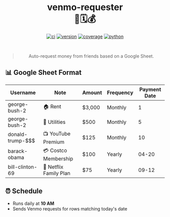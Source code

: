 <div align="center">

# venmo-requester <br> 🤖🗓️💰

[![ci](https://github.com/sherifattia/venmo-auto-requester/actions/workflows/ci.yml/badge.svg)](https://github.com/sherifattia/venmo-auto-requester/actions/workflows/ci.yml)
[![version](https://img.shields.io/badge/release-v0.1.0-success?logo=github)](https://github.com/sherifattia/venmo-auto-requester/releases)
[![coverage](https://codecov.io/gh/sherifattia/venmo-auto-requester/graph/badge.svg?token=4G33EVU2LH)](https://codecov.io/gh/sherifattia/venmo-auto-requester)
[![python](https://img.shields.io/badge/python-3.13%20%7C%20stable-success?logo=python&logoColor=white)](https://devguide.python.org/versions/#full-chart)

<br>

> Auto-request money from friends based on a Google Sheet.

</div>

## 📊 Google Sheet Format

| Username            | Note                   | Amount | Frequency | Payment Date |
|---------------------|------------------------|--------|-----------|--------------|
| george-bush-2       | 🏠 Rent                | $3,000 | Monthly   | 1           |
| george-bush-2       | 🔌 Utilities           | $500   | Monthly   | 5           |
| donald-trump-$$$    | 📺 YouTube Premium     | $125   | Monthly   | 10          |
| barack-obama        | 💳 Costco Membership   | $100   | Yearly    | 04-20       |
| bill-clinton-69     | 🍿 Netflix Family Plan | $75    | Yearly    | 09-12       |

## ⏰ Schedule

- Runs daily at **10 AM**
- Sends Venmo requests for rows matching today's date
